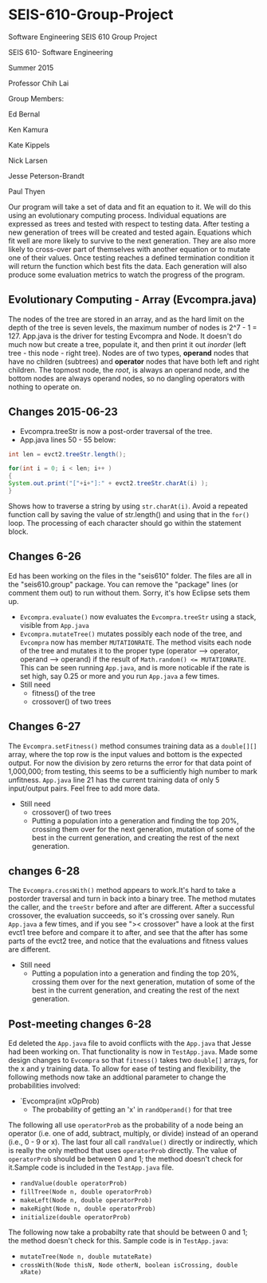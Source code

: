 # SEIS-610-Group-Project

Software Engineering SEIS 610 Group Project


SEIS 610- Software Engineering

Summer 2015

Professor Chih Lai


Group Members:

Ed Bernal

Ken Kamura

Kate Kippels

Nick Larsen

Jesse Peterson-Brandt

Paul Thyen


Our program will take a set of data and fit an equation to it. We will do this using an evolutionary computing process. Individual equations are expressed as trees and tested with respect to testing data. After testing a new generation of trees will be created and tested again. Equations which fit well are more likely to survive to the next generation. They are also more likely to cross-over part of themselves with another equation or to mutate one of their values. Once testing reaches a defined termination condition it will return the function which best fits the data. Each generation will also produce some evaluation metrics to watch the progress of the program.

## Evolutionary Computing - Array (Evcompra.java)

The nodes of the tree  are stored in an array, and as the hard limit on the depth of the tree is seven levels, the maximum number of nodes is 2^7 - 1 = 127. App.java is the driver for testing Evcompra and Node. It doesn't do much now but create a tree, populate it, and then print it out *inorder* (left tree - this node - right tree). Nodes are of two types, **operand** nodes that have no children (subtrees) and **operator** nodes that have both left and right children. The topmost node, the *root*, is always an operand node, and the bottom nodes are always operand nodes, so no dangling operators with nothing to operate on.


## Changes 2015-06-23

* Evcompra.treeStr is now a post-order traversal of the tree.
* App.java lines 50 - 55 below:

```java
int len = evct2.treeStr.length();

for(int i = 0; i < len; i++ )
{
System.out.print("["+i+"]:" + evct2.treeStr.charAt(i) );
}
```
Shows how to traverse a string by using `str.charAt(i)`. Avoid a repeated function call by saving the value of str.length() and using that in the `for()` loop. The processing of each character should go within the statement block.

## Changes 6-26
Ed has been working on the files in the "seis610" folder. The files are all in the "seis610.group" package.
You can remove the "package" lines (or comment them out) to run without them. Sorry, it's how Eclipse sets them up.
* `Evcompra.evaluate()` now evaluates the `Evcompra.treeStr` using a stack, visible from `App.java`
* `Evcompra.mutateTree()` mutates possibly each node of the tree, and `Evcompra` now has member `MUTATIONRATE`.
  The method visits each node of the tree and mutates it to the proper type (operator --> operator, operand --> operand) if the result of `Math.random() <= MUTATIONRATE`. This can be seen running `App.java`, and is more noticable if the rate is set high, say 0.25 or more and you run `App.java` a few times.
* Still need
  - fitness() of the tree
  - crossover() of two trees


## Changes 6-27

The `Evcompra.setFitness()` method consumes training data as a `double[][]` array, where the top row is the input values and bottom is the expected output. For now the division by zero returns the error for that data point of 1,000,000; from testing, this seems to be a sufficiently high number to mark *un*fitness. `App.java` line 21 has the current training data of only 5 input/output pairs. Feel free to add more data.

* Still need
  - crossover() of two trees
  - Putting a population into a generation and finding the top 20%, crossing them over for the next generation, mutation of some of the best in the current generation, and creating the rest of the next generation.

## changes 6-28

The `Evcompra.crossWith()` method appears to work.It's hard to take a postorder traversal and turn in back into a binary tree. The method mutates the caller, and the `treeStr` before and after are different. After a successful crossover, the evaluation succeeds, so it's crossing over sanely. Run `App.java` a few times, and if you see ">< crossover" have a look at the first evct1 tree before and compare it to after, and see that the after has some parts of the evct2 tree, and notice that the evaluations and fitness values are different.

* Still need
  - Putting a population into a generation and finding the top 20%, crossing them over for the next generation, mutation of some of the best in the current generation, and creating the rest of the next generation.

## Post-meeting changes 6-28
Ed deleted the `App.java` file to avoid conflicts with the `App.java` that Jesse had been working on. That functionality is now in `TestApp.java`. Made some design changes to `Evcompra` so that `fitness()` takes two `double[]` arrays, for the x and y training data. To allow for ease of testing and flexibility, the following methods now take an addtional parameter to change the probabilities involved:

* `Evcompra(int xOpProb)
   - The probability of getting an 'x' in `randOperand()` for that tree

The following all use `operatorProb` as the probability of a node being an operator (i.e. one of add, subtract, multiply, or divide) instead of an operand (i.e., 0 - 9 or x). The last four all call `randValue()` directly or indirectly, which is really the only method that uses `operatorProb` directly. The value of `operatorProb` should be between 0 and 1; the method doesn't check for it.Sample code is included in the `TestApp.java` file.
* `randValue(double operatorProb)`
* `fillTree(Node n, double operatorProb)`
* `makeLeft(Node n, double operatorProb)`
* `makeRight(Node n, double operatorProb)`
* `initialize(double operatorProb)`

The following now take a probabilty rate that should be between 0 and 1; the method doesn't check for this. Sample code is in `TestApp.java`:
* `mutateTree(Node n, double mutateRate)` 
* `crossWith(Node thisN, Node otherN, boolean isCrossing, double xRate)`